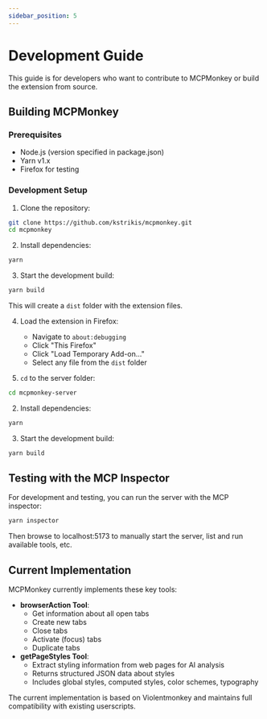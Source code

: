```yaml
---
sidebar_position: 5
---
```


# Development Guide

This guide is for developers who want to contribute to MCPMonkey or build the extension from source.

## Building MCPMonkey

### Prerequisites

* Node.js (version specified in package.json)
* Yarn v1.x
* Firefox for testing

### Development Setup

1. Clone the repository:
```bash
git clone https://github.com/kstrikis/mcpmonkey.git
cd mcpmonkey
```

2. Install dependencies:
```bash
yarn
```

3. Start the development build:
```bash
yarn build
```

This will create a `dist` folder with the extension files.

4. Load the extension in Firefox:
   - Navigate to `about:debugging`
   - Click "This Firefox"
   - Click "Load Temporary Add-on..."
   - Select any file from the `dist` folder

5. `cd` to the server folder:
```bash
cd mcpmonkey-server
```

2. Install dependencies:
```bash
yarn
```

3. Start the development build:
```bash
yarn build
```

## Testing with the MCP Inspector

For development and testing, you can run the server with the MCP inspector:

```bash
yarn inspector
```

Then browse to localhost:5173 to manually start the server, list and run available tools, etc.

## Current Implementation

MCPMonkey currently implements these key tools:

* **browserAction Tool**:  
   * Get information about all open tabs  
   * Create new tabs  
   * Close tabs  
   * Activate (focus) tabs  
   * Duplicate tabs
* **getPageStyles Tool**:  
   * Extract styling information from web pages for AI analysis  
   * Returns structured JSON data about styles  
   * Includes global styles, computed styles, color schemes, typography

The current implementation is based on Violentmonkey and maintains full compatibility with existing userscripts. 